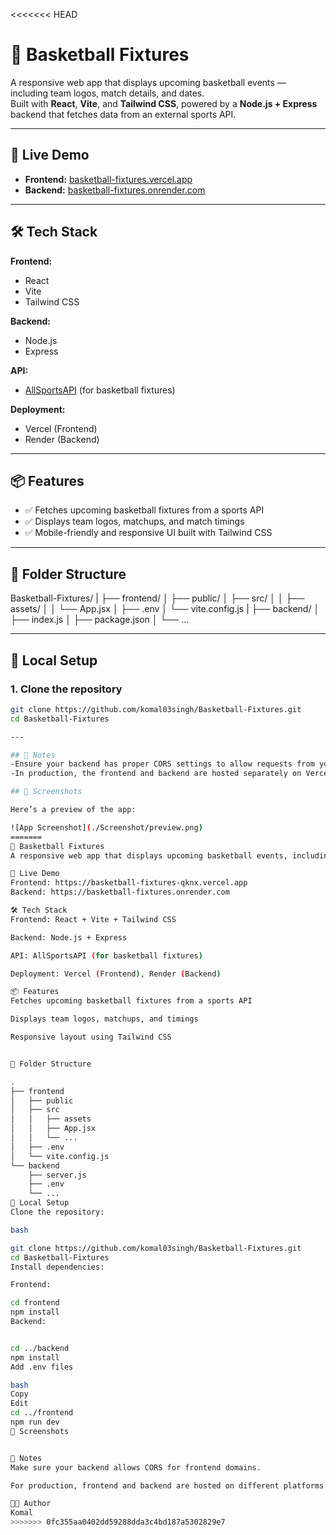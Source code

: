 <<<<<<< HEAD
# 🏀 Basketball Fixtures

A responsive web app that displays upcoming basketball events — including team logos, match details, and dates.  
Built with **React**, **Vite**, and **Tailwind CSS**, powered by a **Node.js + Express** backend that fetches data from an external sports API.

---

## 🚀 Live Demo

- **Frontend:** [basketball-fixtures.vercel.app](https://basketball-fixtures-qknx.vercel.app)  
- **Backend:** [basketball-fixtures.onrender.com](https://basketball-fixtures.onrender.com)

---

## 🛠 Tech Stack

**Frontend:**
- React
- Vite
- Tailwind CSS

**Backend:**
- Node.js
- Express

**API:**
- [AllSportsAPI](https://allsportsapi.com/) (for basketball fixtures)

**Deployment:**
- Vercel (Frontend)
- Render (Backend)

---

## 📦 Features

- ✅ Fetches upcoming basketball fixtures from a sports API
- ✅ Displays team logos, matchups, and match timings
- ✅ Mobile-friendly and responsive UI built with Tailwind CSS

---

## 📁 Folder Structure

Basketball-Fixtures/
|
├── frontend/
│ ├── public/
│ ├── src/
│ │ ├── assets/
│ │ └── App.jsx
│ ├── .env
│ └── vite.config.js
|
├── backend/
│ ├── index.js
│ ├── package.json
│ └── ...


---

## 🔧 Local Setup

### 1. Clone the repository

```bash
git clone https://github.com/komal03singh/Basketball-Fixtures.git
cd Basketball-Fixtures

---

## 📌 Notes
-Ensure your backend has proper CORS settings to allow requests from your frontend domain.
-In production, the frontend and backend are hosted separately on Vercel and Render.

## 📸 Screenshots

Here’s a preview of the app:

![App Screenshot](./Screenshot/preview.png)
=======
🏀 Basketball Fixtures
A responsive web app that displays upcoming basketball events, including team logos, match details, and dates. Built with React, Vite, and Tailwind CSS, and powered by a Node.js + Express backend fetching data from an external sports API.

🚀 Live Demo
Frontend: https://basketball-fixtures-qknx.vercel.app
Backend: https://basketball-fixtures.onrender.com

🛠 Tech Stack
Frontend: React + Vite + Tailwind CSS

Backend: Node.js + Express

API: AllSportsAPI (for basketball fixtures)

Deployment: Vercel (Frontend), Render (Backend)

📦 Features
Fetches upcoming basketball fixtures from a sports API

Displays team logos, matchups, and timings

Responsive layout using Tailwind CSS


📁 Folder Structure

.
├── frontend
│   ├── public
│   ├── src
│   │   ├── assets
│   │   ├── App.jsx
│   │   └── ...
│   ├── .env
│   └── vite.config.js
└── backend
    ├── server.js
    ├── .env
    └── ...
🔧 Local Setup
Clone the repository:

bash

git clone https://github.com/komal03singh/Basketball-Fixtures.git
cd Basketball-Fixtures
Install dependencies:

Frontend:

cd frontend
npm install
Backend:


cd ../backend
npm install
Add .env files

bash
Copy
Edit
cd ../frontend
npm run dev
📸 Screenshots


📌 Notes
Make sure your backend allows CORS for frontend domains.

For production, frontend and backend are hosted on different platforms (Vercel & Render).

🧑‍💻 Author
Komal
>>>>>>> 0fc355aa0402dd59288dda3c4bd187a5302829e7

